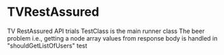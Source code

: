 # TVRestAssured
TV RestAssured API trials
TestClass is the main runner class
The beer problem i.e., getting a node array values from response body is handled in "shouldGetListOfUsers" test
